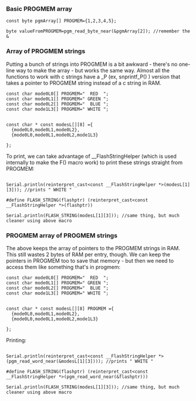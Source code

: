 ### Basic PROGMEM array

```
const byte pgmArray[] PROGMEM={1,2,3,4,5}; 

byte valueFromPROGMEM=pgm_read_byte_near(&pgmArray[2]); //remember the &

```


### Array of PROGMEM strings

Putting a bunch of strings into PROGMEM is a bit awkward - there's no one-line way to make the array - but works the same way. Almost all the functions to work with c strings have a _P (ex, snprintf_P() ) version that takes a pointer to PROGMEM string instead of a c string in RAM. 

```
const char mode0L0[] PROGMEM="  RED  ";
const char mode0L1[] PROGMEM=" GREEN ";
const char mode0L2[] PROGMEM="  BLUE ";
const char mode1L3[] PROGMEM=" WHITE ";


const char * const modesL[][8] ={
  {mode0L0,mode0L1,mode0L2},
  {mode0L0,mode0L1,mode0L2,mode1L3}
  
};
```

To print, we can take advantage of __FlashStringHelper (which is used internally to make the F() macro work) to print these strings straight from PROGMEM: 


```

Serial.println(reinterpret_cast<const __FlashStringHelper *>(modesL[1][3])); //prints " WHITE "

#define FLASH_STRING(flashptr) (reinterpret_cast<const __FlashStringHelper *>(flashptr))

Serial.println(FLASH_STRING(modesL[1][3])); //same thing, but much cleaner using above macro

```



### PROGMEM array of PROGMEM strings

The above keeps the array of pointers to the PROGMEM strings in RAM. This still wastes 2 bytes of RAM per entry, though. We can keep the pointers in PROGMEM too to save that memory - but then we need to access them like something that's in progmem:

```
const char mode0L0[] PROGMEM="  RED  ";
const char mode0L1[] PROGMEM=" GREEN ";
const char mode0L2[] PROGMEM="  BLUE ";
const char mode1L3[] PROGMEM=" WHITE ";


const char * const modesL[][8] PROGMEM ={
  {mode0L0,mode0L1,mode0L2},
  {mode0L0,mode0L1,mode0L2,mode1L3}
  
};
```

Printing:

```

Serial.println(reinterpret_cast<const __FlashStringHelper *>(pgm_read_word_near(&modesL[1][3]))); //prints " WHITE "

#define FLASH_STRING(flashptr) (reinterpret_cast<const __FlashStringHelper *>(pgm_read_word_near(&flashptr)))

Serial.println(FLASH_STRING(modesL[1][3])); //same thing, but much cleaner using above macro

```

